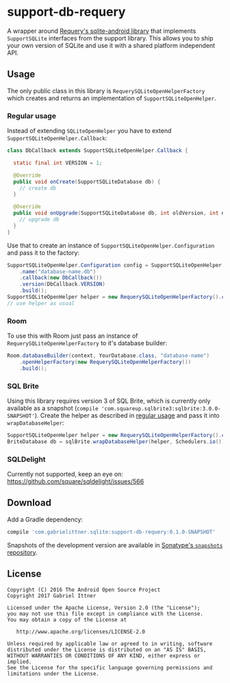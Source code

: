 # support-db-requery

A wrapper around [Requery's sqlite-android library](https://github.com/requery/sqlite-android)
that implements `SupportSQLite` interfaces from the support library. This allows you to ship your
own version of SQLite and use it with a shared platform independent API.

## Usage

The only public class in this library is `RequerySQLiteOpenHelperFactory` which creates and returns
an implementation of `SupportSQLiteOpenHelper`.


### Regular usage

Instead of extending `SQLiteOpenHelper` you have to extend `SupportSQLiteOpenHelper.Callback`:

```java
class DbCallback extends SupportSQLiteOpenHelper.Callback {

  static final int VERSION = 1;

  @Override
  public void onCreate(SupportSQLiteDatabase db) {
    // create db
  }

  @Override
  public void onUpgrade(SupportSQLiteDatabase db, int oldVersion, int newVersion) {
    // upgrade db
  }
}

```

Use that to create an instance of `SupportSQLiteOpenHelper.Configuration` and pass it to the factory:

```java
SupportSQLiteOpenHelper.Configuration config = SupportSQLiteOpenHelper.Configuration.builder(context)
    .name("database-name.db")
    .callback(new DbCallback())
    .version(DbCallback.VERSION)
    .build();
SupportSQLiteOpenHelper helper = new RequerySQLiteOpenHelperFactory().create(config);
// use helper as usual
```


### Room

To use this with Room just pass an instance of `RequerySQLiteOpenHelperFactory` to it's database
builder:

```java
Room.databaseBuilder(context, YourDatabase.class, "database-name")
    .openHelperFactory(new RequerySQLiteOpenHelperFactory())
    .build();
```


### SQL Brite

Using this library requires version 3 of SQL Brite, which is currently only available as a snapshot
(`compile 'com.squareup.sqlbrite3:sqlbrite:3.0.0-SNAPSHOT'`). Create the helper as described in
[regular usage](#regular-usage) and pass it into `wrapDatabaseHelper`:

```java
SupportSQLiteOpenHelper helper = new RequerySQLiteOpenHelperFactory().create(config);
BriteDatabase db = sqlBrite.wrapDatabaseHelper(helper, Schedulers.io());
```


### SQLDelight

Currently not supported, keep an eye on: https://github.com/square/sqldelight/issues/566



## Download

Add a Gradle dependency:

```groovy
compile 'com.gabrielittner.sqlite:support-db-requery:0.1.0-SNAPSHOT'
```

Snapshots of the development version are available in [Sonatype's `snapshots` repository][snap].


## License

```
Copyright (C) 2016 The Android Open Source Project
Copyright 2017 Gabriel Ittner

Licensed under the Apache License, Version 2.0 (the "License");
you may not use this file except in compliance with the License.
You may obtain a copy of the License at

   http://www.apache.org/licenses/LICENSE-2.0

Unless required by applicable law or agreed to in writing, software
distributed under the License is distributed on an "AS IS" BASIS,
WITHOUT WARRANTIES OR CONDITIONS OF ANY KIND, either express or implied.
See the License for the specific language governing permissions and
limitations under the License.
```



 [snap]: https://oss.sonatype.org/content/repositories/snapshots/
